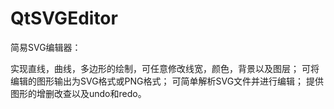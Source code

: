 # QtSVGEditor

简易SVG编辑器：

实现直线，曲线，多边形的绘制，可任意修改线宽，颜色，背景以及图层；
可将编辑的图形输出为SVG格式或PNG格式；
可简单解析SVG文件并进行编辑；
提供图形的增删改查以及undo和redo。